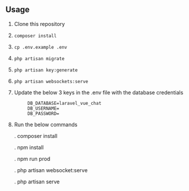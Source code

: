 ## Usage

1. Clone this repository
2. `composer install`
3. `cp .env.example .env`
4. `php artisan migrate`
5. `php artisan key:generate`
6. `php artisan websockets:serve`
7. Update the below 3 keys in the .env file with the database credentials
   ```
        DB_DATABASE=laravel_vue_chat
        DB_USERNAME=
        DB_PASSWORD=
   ```
 8. Run the below commands
    
    . composer install
    
    . npm install
    
    . npm run prod
    
    . php artisan websocket:serve
    
    . php artisan serve
    


